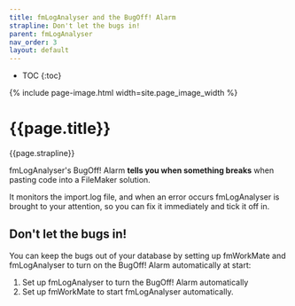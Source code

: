 ```yaml
---
title: fmLogAnalyser and the BugOff! Alarm
strapline: Don't let the bugs in!
parent: fmLogAnalyser
nav_order: 3
layout: default
---
```

- TOC
{:toc}

{% include page-image.html width=site.page_image_width %}

# {{page.title}}

{{page.strapline}}

fmLogAnalyser's BugOff! Alarm **tells you when something breaks** when pasting code into a FileMaker solution.

It monitors the import.log file, and when an error occurs fmLogAnalyser is brought to your attention, so you can fix it immediately and tick it off in.

## Don't let the bugs in!

You can keep the bugs out of your database by setting up fmWorkMate and fmLogAnalyser to turn on the BugOff! Alarm automatically at start:

1. Set up fmLogAnalyser to turn the BugOff! Alarm automatically
2. Set up fmWorkMate to start fmLogAnalyser automatically.
